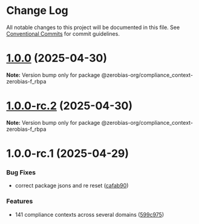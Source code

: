 # Change Log

All notable changes to this project will be documented in this file.
See [Conventional Commits](https://conventionalcommits.org) for commit guidelines.

# [1.0.0](https://github.com/zerobias-org/compliance_context/compare/@zerobias-org/compliance_context-zerobias-f_rbpa@1.0.0-rc.2...@zerobias-org/compliance_context-zerobias-f_rbpa@1.0.0) (2025-04-30)

**Note:** Version bump only for package @zerobias-org/compliance_context-zerobias-f_rbpa





# [1.0.0-rc.2](https://github.com/zerobias-org/compliance_context/compare/@zerobias-org/compliance_context-zerobias-f_rbpa@1.0.0-rc.1...@zerobias-org/compliance_context-zerobias-f_rbpa@1.0.0-rc.2) (2025-04-30)

**Note:** Version bump only for package @zerobias-org/compliance_context-zerobias-f_rbpa





# 1.0.0-rc.1 (2025-04-29)


### Bug Fixes

* correct package jsons and re reset ([cafab90](https://github.com/zerobias-org/compliance_context/commit/cafab90b3771e45ffeefa4ea2dca415266baa99f))


### Features

* 141 compliance contexts across several domains ([599c975](https://github.com/zerobias-org/compliance_context/commit/599c975fcf3da5bbfffe4113c7f5f793e5231e68))
